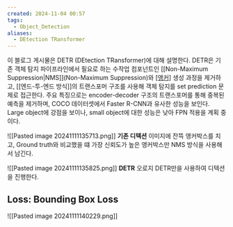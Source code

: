 ```yaml
---
created: 2024-11-04 00:57
tags:
  - Object_Detection
aliases:
  - DEtection TRansformer
---
```

이 블로그 게시물은 DETR (DEtection TRansformer)에 대해 설명한다. DETR은 기존 객체 탐지 파이프라인에서 필요로 하는 수작업 컴포넌트인 [[Non-Maximum Suppression|NMS]](Non-Maximum Suppression)와 [[앵커]](anchor) 생성 과정을 제거하고, [[엔드-투-엔드 방식]]의 트랜스포머 구조를 사용해 객체 탐지를 set prediction 문제로 접근한다. 주요 특징으로는 encoder-decoder 구조의 트랜스포머를 통해 중복된 예측을 제거하며, COCO 데이터셋에서 Faster R-CNN과 유사한 성능을 보인다. Large object에 강점을 보이나, small object에 대한 성능은 낮아 FPN 적용을 계획 중이다.



![[Pasted image 20241111135713.png]]
**기존 디텍션**
이미지에 잔뜩 앵커박스를 치고, Ground truth와 비교했을 떄 가장 신뢰도가 높은 앵커박스만 NMS 방식을 사용해서 남긴다.

![[Pasted image 20241111135825.png]]
**DETR**
오로지 DETR만을 사용하여 디텍션을 진행한다.

## Loss: Bounding Box Loss
![[Pasted image 20241111140229.png]]
